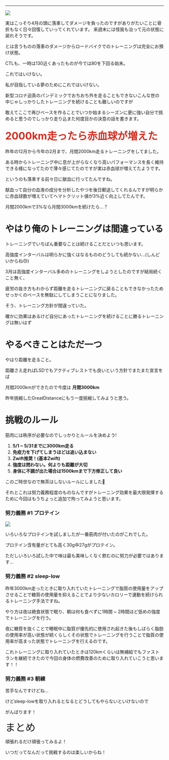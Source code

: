 
---
[![](/images/IMG_20200404_061845-PANO.jpg)](https://1.bp.blogspot.com/-6NV6DZWU-7A/XpmypYb55OI/AAAAAAAAI_g/cJpF7Y4ALRkPIBQm9Ezid0xr62-17Lu9ACK4BGAsYHg/IMG_20200404_061845-PANO.jpg)





実はこっそり4月の頭に落車してダメージを負ったのですがありがたいことに骨折もなく日々回復していってくれています。
来週末には怪我も治って元の状態に戻れそうです。



とは言うものの落車のダメージからロードバイクでのトレーニングは完全にお預け状態。

CTLも、一時は130近くあったものが今では80を下回る始末。



これではいけない。



私が目指している夢のためにこれではいけない。



新型コロナ迫真のパンデミックでおちおち外を走ることもできないこんな世の中じゃしっかりしたトレーニングを続けることも難しいのですが

敢えてここで再びベースを作ることでいつか始まるシーズンに更に強い自分で挑めると思うのでしっかり走り込また何度目かの決意の話を書きます。





#### <font color="#d52c1f" size="6"><b>2000km走ったら赤血球が増えた</b></font>

昨年の12月から今年の2月まで、月間2000km走るトレーニングをしてました。

ある時からトレーニング中に息が上がらなくなり高いパフォーマンスを長く維持できる様になってたので薄々感じてたのですが実は赤血球が増えてたようです。



というのも落車する前々日に献血に行ってたんですね。

献血って自分の血液の成分を分析したやつを後日郵送してくれるんですが明らかに赤血球数が増えていてヘマトクリット値が3%近く向上してたんです。



月間2000kmで3%なら月間3000kmを続けたら...？









# やはり俺のトレーニングは間違っている

トレーニングでいちばん重要なことは続けることだといつも思います。



高強度インターバルは明らかに強くはなるもののどうしても続かない...(しんどいからね😓)



3月は高強度インターバル多めのトレーニングをしようとしたのですが結局続くこと無く、

疲労の抜き方もわからず距離を走るトレーニングに戻ることもできなかったためせっかくのベースを無駄にしてしまうことになりました。



そう、トレーニング方針が間違っていた。

確かに効果はあるけど自分にあったトレーニングを続けることに勝るトレーニングは無いはず





#

# やるべきことはただ一つ

やはり距離を走ること。



距離さえ走ればLSDでもアクティブレストでも良いという方針でまたまた宣言をば



月間2000kmができたので今度は **月間3000km**

昨年挑戦したGreatDistanceにもう一度挑戦してみようと思う。







# 挑戦のルール

筋肉には秩序が必要なのでしっかりとルールを決めよう!

1. **5/1 ~ 5/31までに3000km走る**
2. **免疫力を下げてしまうほどは追い込まない**
3. **Zwift推奨！(基本Zwift)**
4. **強度は問わない。何よりも距離が大切**
5. **身体に不調が出た場合は1500kmまで下方修正して良い**

このご時世なので無茶はしないルールにしました🙏





それとこれは努力義務程度のものなんですがトレーニング効果を最大限発揮するために今回はもうちょっと追加で拘ってみようと思います。



### 努力義務 #1 プロテイン



[![](https://1.bp.blogspot.com/-sDVV2Mf3Yb0/XpmvOhn07wI/AAAAAAAAI-8/-wZft14prR8iyPwP9x5yJ3_WCukf5Xm6wCK4BGAsYHg/s320/%25E3%2582%25B9%25E3%2582%25AF%25E3%2583%25AA%25E3%2583%25BC%25E3%2583%25B3%25E3%2582%25B7%25E3%2583%25A7%25E3%2583%2583%25E3%2583%2588%2B2020-04-17%2B22.28.41.png)](https://1.bp.blogspot.com/-sDVV2Mf3Yb0/XpmvOhn07wI/AAAAAAAAI-8/-wZft14prR8iyPwP9x5yJ3_WCukf5Xm6wCK4BGAsYHg/%25E3%2582%25B9%25E3%2582%25AF%25E3%2583%25AA%25E3%2583%25BC%25E3%2583%25B3%25E3%2582%25B7%25E3%2583%25A7%25E3%2583%2583%25E3%2583%2588%2B2020-04-17%2B22.28.41.png)

いろいろなプロテインを試しましたが一番筋肉が付いたのがこれでした。

プロテイン含有量がとても高く30g中27gがプロテイン。



ただしいろいろ試した中で味は最も美味しくなく飲むのに努力が必要ではあります...





### 努力義務 #2 sleep-low

昨年3000km走ったときに取り入れていたトレーニングで脂質の使用量をアップさせることで糖質の使用量を抑えることでより少ないカロリーで運動を続けられるトレーニング手法ですね。



やり方は夜は絶食状態で眠り、朝は何も食べずに1時間 ~ 2時間ほど低めの強度でトレーニングを行う。

夜に糖質を抜くことで睡眠中に脂質が優先的に使用され起きた後もしばらく脂肪の使用率が高い状態が続くらしくその状態でトレーニングを行うことで脂質の使用率が高まった状態でトレーニングを行えるのです。



これトレーニングに取り入れていたときは120kmくらいは無補給でもファストランを継続できたので今回の身体の燃費改善のために取り入れていこうと思います！！





### 努力義務 #3 朝練

苦手なんですけどね...

けどsleep-lowを取り入れるとなるとどうしてもやらないといけないので

がんばります！







<font size="6">まとめ</font>

頑張れるだけ頑張ってみるよ！

いつだってなんだって挑戦するのは楽しいからね！
